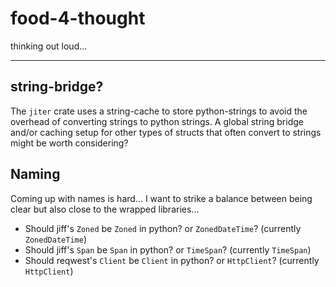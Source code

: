 # food-4-thought

thinking out loud...

___

## string-bridge?

The `jiter` crate uses a string-cache to store python-strings to avoid the
overhead of converting strings to python strings. A global string bridge and/or
caching setup for other types of structs that often convert to strings might be
worth considering?

## Naming

Coming up with names is hard... I want to strike a balance between being clear
but also close to the wrapped libraries...

- Should jiff's `Zoned` be `Zoned` in python? or `ZonedDateTime`? (currently `ZonedDateTime`)
- Should jiff's `Span` be `Span` in python? or `TimeSpan`? (currently `TimeSpan`)
- Should reqwest's `Client` be `Client` in python? or `HttpClient`? (currently `HttpClient`)
